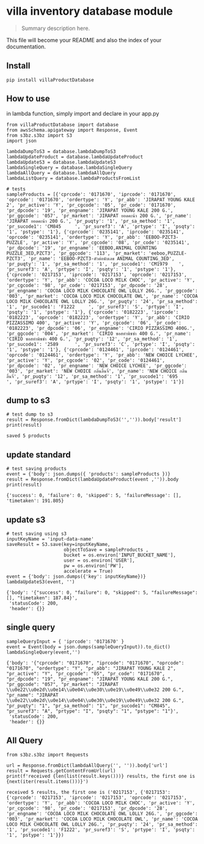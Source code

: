 # villa inventory database module
> Summary description here.


This file will become your README and also the index of your documentation.

## Install

`pip install villaProductDatabase`

## How to use

in lambda function, simply import and declare in your app.py

```
from villaProductDatabase import database
from awsSchema.apigateway import Response, Event
from s3bz.s3bz import S3
import json
```

```
lambdaDumpToS3 = database.lambdaDumpToS3
lambdaUpdateProduct = database.lambdaUpdateProduct
lambdaUpdateS3 = database.lambdaUpdateS3
lambdaSingleQuery = database.lambdaSingleQuery
lambdaAllQuery = database.lambdaAllQuery
lambdaListQuery = database.lambdaProductsFromList
```

```
# tests
sampleProducts = [{'cprcode': '0171670', 'iprcode': '0171670', 'oprcode': '0171670', 'ordertype': 'Y', 'pr_abb': 'JIRAPAT YOUNG KALE 2', 'pr_active': 'Y', 'pr_cgcode': '05', 'pr_code': '0171670', 'pr_dpcode': '19', 'pr_engname': 'JIRAPAT YOUNG KALE 200 G.', 'pr_ggcode': '057', 'pr_market': 'JIRAPAT ยอดคะน้า 200 G.', 'pr_name': 'JIRAPAT ยอดคะน้า 200 G.', 'pr_puqty': '1', 'pr_sa_method': '1', 'pr_sucode1': 'CM845     ', 'pr_suref3': 'A', 'prtype': 'I', 'psqty': '1', 'pstype': '1'}, {'cprcode': '0235141', 'iprcode': '0235141', 'oprcode': '0235141', 'ordertype': 'Y', 'pr_abb': 'EEBOO-PZCT3-PUZZLE', 'pr_active': 'Y', 'pr_cgcode': '08', 'pr_code': '0235141', 'pr_dpcode': '19', 'pr_engname': 'EEBOO,ANIMAL COUNTING PUZZLE_3ED,PZCT3', 'pr_ggcode': '113', 'pr_market': 'eeboo,PUZZLE-PZCT3', 'pr_name': 'EEBOO-PZCT3-ตัวต่อนับเลข ANIMAL COUNTING_3ED', 'pr_puqty': '1', 'pr_sa_method': '1', 'pr_sucode1': 'CM1979    ', 'pr_suref3': 'A', 'prtype': 'I', 'psqty': '1', 'pstype': '1'}, {'cprcode': '0217153', 'iprcode': '0217153', 'oprcode': '0217153', 'ordertype': 'Y', 'pr_abb': 'COCOA LOCO MILK CHOC', 'pr_active': 'Y', 'pr_cgcode': '98', 'pr_code': '0217153', 'pr_dpcode': '28', 'pr_engname': 'COCOA LOCO MILK CHOCOLATE OWL LOLLY 26G.', 'pr_ggcode': '003', 'pr_market': 'COCOA LOCO MILK CHOCOLATE OWL', 'pr_name': 'COCOA LOCO MILK CHOCOLATE OWL LOLLY 26G.', 'pr_puqty': '24', 'pr_sa_method': '1', 'pr_sucode1': 'F1222     ', 'pr_suref3': 'S', 'prtype': 'I', 'psqty': '1', 'pstype': '1'}, {'cprcode': '0182223', 'iprcode': '0182223', 'oprcode': '0182223', 'ordertype': 'Y', 'pr_abb': 'CIRIO PIZZASSIMO 400', 'pr_active': 'Y', 'pr_cgcode': '06', 'pr_code': '0182223', 'pr_dpcode': '06', 'pr_engname': 'CIRIO PIZZASSIMO 400G.', 'pr_ggcode': '004', 'pr_market': 'CIRIO ซอสทำพิซซ่า 400 G.', 'pr_name': 'CIRIO ซอสทำพิซซ่า 400 G.', 'pr_puqty': '12', 'pr_sa_method': '1', 'pr_sucode1': '2589      ', 'pr_suref3': 'C', 'prtype': 'I', 'psqty': '1', 'pstype': '1'}, {'cprcode': '0124461', 'iprcode': '0124461', 'oprcode': '0124461', 'ordertype': 'Y', 'pr_abb': 'NEW CHOICE LYCHEE', 'pr_active': 'Y', 'pr_cgcode': '02', 'pr_code': '0124461', 'pr_dpcode': '02', 'pr_engname': 'NEW CHOICE LYCHEE', 'pr_ggcode': '003', 'pr_market': 'NEW CHOICE กลิ่นลิ้นจี่', 'pr_name': 'NEW CHOICE กลิ่นลิ้นจี่', 'pr_puqty': '12', 'pr_sa_method': '1', 'pr_sucode1': '695       ', 'pr_suref3': 'A', 'prtype': 'I', 'psqty': '1', 'pstype': '1'}]
```

## dump to s3

```
# test dump to s3
result = Response.fromDict(lambdaDumpToS3('','')).body['result']
print(result)
```

    saved 5 products


## update standard

```
# test saving products
event = {'body': json.dumps({ 'products': sampleProducts })}
result = Response.fromDict(lambdaUpdateProduct(event ,'')).body
print(result)
```

    {'success': 0, 'failure': 0, 'skipped': 5, 'failureMessage': [], 'timetaken': 191.805}


## update s3

```
# test saving using s3
inputKeyName = 'input-data-name'
saveResult = S3.save(key=inputKeyName, 
                     objectToSave = sampleProducts , 
                     bucket = os.environ['INPUT_BUCKET_NAME'],
                     user = os.environ['USER'],
                     pw = os.environ['PW'],
                     accelerate = True)
event = {'body': json.dumps({'key': inputKeyName})}
lambdaUpdateS3(event, '')
```




    {'body': '{"success": 0, "failure": 0, "skipped": 5, "failureMessage": [], "timetaken": 187.84}',
     'statusCode': 200,
     'header': {}}



## single query

```
sampleQueryInput = { 'iprcode': '0171670' } 
event = Event(body = json.dumps(sampleQueryInput)).to_dict()
lambdaSingleQuery(event,'')
```




    {'body': '{"cprcode": "0171670", "iprcode": "0171670", "oprcode": "0171670", "ordertype": "Y", "pr_abb": "JIRAPAT YOUNG KALE 2", "pr_active": "Y", "pr_cgcode": "05", "pr_code": "0171670", "pr_dpcode": "19", "pr_engname": "JIRAPAT YOUNG KALE 200 G.", "pr_ggcode": "057", "pr_market": "JIRAPAT \\u0e22\\u0e2d\\u0e14\\u0e04\\u0e30\\u0e19\\u0e49\\u0e32 200 G.", "pr_name": "JIRAPAT \\u0e22\\u0e2d\\u0e14\\u0e04\\u0e30\\u0e19\\u0e49\\u0e32 200 G.", "pr_puqty": "1", "pr_sa_method": "1", "pr_sucode1": "CM845", "pr_suref3": "A", "prtype": "I", "psqty": "1", "pstype": "1"}',
     'statusCode': 200,
     'header': {}}



## All Query

```
from s3bz.s3bz import Requests

url = Response.fromDict(lambdaAllQuery('', '')).body['url']
result = Requests.getContentFromUrl(url)
print(f'received {len(list(result.keys()))} results, the first one is {next(iter(result.items()))}')
```

    received 5 results, the first one is ('0217153', {'0217153': {'cprcode': '0217153', 'iprcode': '0217153', 'oprcode': '0217153', 'ordertype': 'Y', 'pr_abb': 'COCOA LOCO MILK CHOC', 'pr_active': 'Y', 'pr_cgcode': '98', 'pr_code': '0217153', 'pr_dpcode': '28', 'pr_engname': 'COCOA LOCO MILK CHOCOLATE OWL LOLLY 26G.', 'pr_ggcode': '003', 'pr_market': 'COCOA LOCO MILK CHOCOLATE OWL', 'pr_name': 'COCOA LOCO MILK CHOCOLATE OWL LOLLY 26G.', 'pr_puqty': '24', 'pr_sa_method': '1', 'pr_sucode1': 'F1222', 'pr_suref3': 'S', 'prtype': 'I', 'psqty': '1', 'pstype': '1'}})

